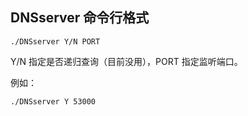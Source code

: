 ## DNSserver 命令行格式

`./DNSserver Y/N PORT`

Y/N 指定是否递归查询（目前没用），PORT 指定监听端口。

例如：

`./DNSserver Y 53000`